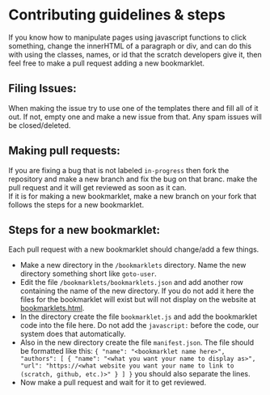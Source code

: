 # Contributing guidelines & steps
If you know how to manipulate pages using javascript functions to click something, change the innerHTML of a paragraph or div, and can do this with using the classes, names, or id that the scratch developers give it, then feel free to make a pull request adding a new bookmarklet.

## Filing Issues:
When making the issue try to use one of the templates there and fill all of it out. If not, empty one and make a new issue from that. Any spam issues will be closed/deleted.

## Making pull requests:
If you are fixing a bug that is not labeled `in-progress` then fork the repository and make a new branch and fix the bug on that branc. make the pull request and it will get reviewed as soon as it can.
<br>If it is for making a new bookmarklet, make a new branch on your fork that follows the steps for a new bookmarklet.

## Steps for a new bookmarklet:
Each pull request with a new bookmarklet should change/add a few things. 

- Make a new directory in the `/bookmarklets` directory. Name the new directory something short like `goto-user`.
- Edit the file `/bookmarklets/bookmarklets.json` and add another row containing the name of the new directory. If you do not add it here the files for the bookmarklet will exist but will not display on the website at [bookmarklets.html](https://scratch-bookmarklets.github.io/bookmarklets.html).
- In the directory create the file `bookmarklet.js` and add the bookmarklet code into the file here. Do not add the `javascript:` before the code, our system does that automatically.
- Also in the new directory create the file `manifest.json`. The file should be formatted like this: 
`{
  "name": "<bookmarklet name here>",
  "authors": [
    {
      "name": "<what you want your name to display as>",
      "url": "https://<what website you want your name to link to (scratch, github, etc.)>"
    }
  ]
}` you should also separate the lines.
- Now make a pull request and wait for it to get reviewed.
